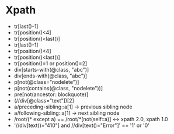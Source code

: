 # Xpath
- tr[last()-1]
- tr[position()<4]
- tr[position()<last()]
- tr[last()-1]
- tr[position()<4]
- tr[position()<last()]
- tr[position()=1 or position()=2]
- div[starts-with(@class, "abc")]
- div[ends-with(@class, "abc")]
- p[not(@class="nodelete")]
- p[not(contains(@class, "nodelete"))]
- pre[not(ancestor::blockquote)]
- (//div[@class="text"])[2]
- a/preceding-sibling::a[1]  -> previous sibling node
- a/following-sibling::a[1]  -> next sibling node
- /root/(* except a) == /root/*[not(self::a)]   <-> xpath 2.0, xpath 1.0
- '//div[text()="410"] and //div[text()="Error"]' == '1' or '0'